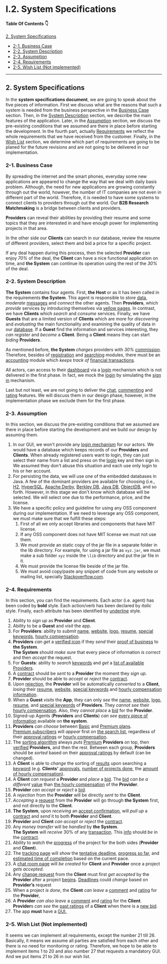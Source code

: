 
# I.2. System Specifications

#### Table Of Contents :point_down:

[2. System Specifications](#2-system-specifications)
   - [2-1. Business Case](#2-1-business-case)
   - [2-2. System Description](#2-2-system-description)
   - [2-3. Assumption](#2-3-assumption)
   - [2-4. Requirements](#2-4-requirements)
   - [2-5. Wish List (Not implemented)](#2-5-wish-list-not-implemented)

<hr/>

## 2. System Specifications

In the **system specifications document**, we are going to speak about the five pieces of information. First we discuss what are the reasons that such a system is needed from the business perspective in the [Business Case](#2-1-business-case) section. Then, in the [System Description](#2-2-system-description) section, we describe the main features of the application. Later, in the [Assumption](#2-3-assumption) section, we discuss the pre-existing conditions that we assumed are there in place before starting the development. In the fourth part, actually [Requirements](#2-4-requirements) we reflect the whole requirements that we have received from the customer. Finally, in the [Wish List](#2-5-wish-list-not-implemented) section, we determine which part of requirements are going to be planed for the future revisions and are not going to be delivered in our implementation. 

### 2-1. Business Case

By spreading the internet and the smart phones, everyday some new  applications are appeared to change the way that we deal with daily basis problem. Although, the need for new applications are growing constantly through out the world, however, the number of IT companies are not even in different part of the world. Therefore, it is needed to have some systems to connect clients to providers through out the world. Our **B2B Research Matchmaking** is a bridge between clients and providers. 

**Providers** can reveal their abilities by providing their resume and some topics that they are interested in and have enough power for implementing projects in that area. 

In the other side our **Clients** can search in our database, review the resume of different providers, select them and bid a price for a specific project. 

If any deal happen during this process, then the selected **Provider** can enjoy *70%* of the deal, the **Client** can have a nice functional application on time, and **the System** can continue its operation using the rest of the *30%* of the deal.  

### 2-2. System Description

**The System** contains four agents. First, **the Host** or as it has been called in the requirements **the System**. This agent is responsible to *store* <ins>data</ins>, *moderate* <ins>messages</ins> and *connect* the other agents. Then **Providers**, which *provide* services by *introducing* themselves via <ins>yellow pages</ins>. In contrast, we have **Clients** which *search* and *consume* services. Finally, we have **Guests** that are a limited version of **Clients** which are more for *discovering* and *evaluating* the main functionality and examining the quality of data in our <ins>database</ins>. If a **Guest** find the information and services interesting, they *can register* and *become* a **Client**. Being a **Client** means they can start *biding* **Providers**.

As mentioned before, **the System** *charges* providers with *30%* <ins>commission</ins>. Therefore, besides of <ins>registration</ins> and <ins>searching</ins> modules, there must be an <ins>accounting</ins> module which *keeps track of* <ins>financial transactions</ins>.

All actors, can access to their <ins>dashboard</ins> via a <ins>login</ins> mechanism which is not delivered in the first phase. In fact, we mock the <ins>login</ins> by simulating the <ins>sign in</ins> mechanism.

Last but not least, we are not going to deliver the <ins>chat</ins>, <ins>commenting</ins> and <ins>rating</ins> features. We will discuss them in our design phase, however, in the implementation phase we exclude them for the first phase.   

### 2-3. Assumption

In this section, we discuss the pre-existing conditions that we assumed are there in place before starting the development and we build our design by assuming them.

1. In our GUI, we won't provide any <ins>login mechanism</ins> for our actors. We would have a database which keeps records of our **Providers** and **Clients**. When already registered users want to login, they can just select their name from a list and press on the <ins>login</ins> key and then sign in. We assumed they don't abuse this situation and each use only login to his or her account.  
2. For persisting the data, we will use one of the embedded databases in Java. A few of the dominant providers are available for choosing (i.e., [H2](http://www.h2database.com/html/main.html), [HyperSQL](http://hsqldb.org/), [Apache Derby](http://db.apache.org/derby/), [Berkley DB](https://www.oracle.com/database/technologies/related/berkeleydb.html), [Java DB](https://www.oracle.com/technetwork/java/javadb/overview/index.html), [ObjectDB](http://www.objectdb.com/), and so forth. However, in this stage we don't know which database will be selected. We will select one due to the performance, price, and the license. 
3. We have a specific policy and guideline for using any OSS component during our implementation. If we need to leverage any OSS component, we must make sure that we fulfill these steps:
   1. First of all we only accept libraries and components that have MIT license.
   2. If any OSS component does not have MIT license we must not use them. 
   3. We must provide an static copy of the jar file in a separate folder in the lib directory. For example, for using a jar file as `xyz.jar`, we must make a sub folder `xyz` inside the `\lib` directory and put the jar file in it.  
   4. We must provide the license file beside of the jar file. 
   5. We must avoid copy/paste any snippet of code from any website or mailing list, specially [Stackoverflow.com](https://stackoverflow.com/).


### 2-4. Requirements

In this section, you can find the requirements. Each actor (i.e. agent) has been coded by **bold** style. Each action/verb has been declared by *italic* style. Finally, each attribute has been identified by <ins>underline</ins> style.

1. Ability to *sign up* as **Provider** and **Client**.
2. Ability to be a **Guest** and *visit* the app.
3. For **Providers**: ability to *submit* <ins>name</ins>, <ins>website</ins>, <ins>logo</ins>, <ins>resume</ins>, <ins>special keywords</ins>, <ins>hourly compensation</ins>.
4. **Providers** *can get* a <ins>verified icon</ins> if they *send* their <ins>proof of business</ins> to **the System**. <br/>**The System** should *make sure* that every piece of information *is correct* and then *accept* the request.
5. For **Guests**: ability to *search* <ins>keywords</ins> and *get* a <ins>list of available Providers</ins>.
6. A <ins>contract</ins> should be *sent* to a **Provider** the moment they *sign up*. 
7. **Provider** should be able to *accept* or *reject* the <ins>contract</ins>.
8. Upon <ins>rejection</ins>, the **Provider** will be automatically *converted* to a **Client**, *losing* their <ins>resume</ins>, <ins>website</ins>, <ins>special keywords</ins> and <ins>hourly compensation information</ins>.
9.  When a **Guest** *visits* the **App**, they can only *see* the <ins>name</ins>, <ins>website</ins>, <ins>logo</ins>, <ins>resume</ins>, and <ins>special keywords</ins> of **Providers**. They *cannot see* their <ins>hourly compensation</ins>. Also, they *cannot place* a <ins>bid</ins> for the **Provider**.
10. Signed-up Agents (**Providers** and **Clients**) *can see* <ins>every piece of information</ins> available on **the system**.
11. **Providers** *can choose* between <ins>Basic</ins> and <ins>Premium plans</ins>. <br/><ins>Premium subscribers</ins> will *appear* first on <ins>the search list</ins>, regardless of their <ins>approval ratings</ins> or <ins>hourly compensation</ins>.
12. The <ins>sorting algorithm</ins> always *puts* <ins>Premium</ins> **Providers** on top, then <ins>verified</ins> **Providers**, and then the rest. Between each group, **Providers** should be *sorted* based on their <ins>approval ratings</ins> by default (can be changed).
13. A **Client** is able to *change* the sorting of <ins>results</ins> upon searching a <ins>keyword</ins> (e.g. **Clients’** <ins>approvals</ins>, <ins>number of projects done</ins>, the <ins>amount of hourly compensation</ins>).
14. A **Client** *can request* a **Provider** and *place* a <ins>bid</ins>. The <ins>bid</ins> *can be a different* <ins>value</ins> than <ins>the hourly compensation</ins> of the **Provider**.
15. **Provider** *can accept* or *reject* a <ins>bid</ins>.
16. A *rejection* from the **Provider** will be directly *sent* to the **Client**.
17. *Accepting* a <ins>request</ins> from the **Provider** will go through **the System** first, and not directly to the **Client**.
18. **The System**, upon *receiving* an <ins>accept confirmation</ins>, will *pull up* a <ins>contract</ins> and *send* it to both **Provider** and **Client**.
19. **Provider** and **Client** *can accept* or *reject* the <ins>contract</ins>.
20. Any *money transfer* will be *handled* by **the System**. <br/> **The System** will *receive* 30% of any <ins>transaction</ins>. This <ins>info</ins> should *be* in the <ins>contract</ins>.
21. Ability to *watch* the <ins>progress</ins> of the project for the both sides (**Provider** and **Client**).
22. The <ins>tracking page</ins> will *show* the <ins>tentative deadline</ins>, <ins>progress so far</ins>, and <ins>estimated time of completion</ins> based on the current pace.
23. A <ins>chat room page</ins> will *be created* for **Client** and **Provider** once a project *gets accepted*.
24. Any <ins>change request</ins> from the **Client** must first *get accepted* by the **Provider** after a project <ins>begins</ins>. <ins>Deadlines</ins> could *change* based on **Provider’s** request
25. When a project *is done*, the **Client** *can leave* a <ins>comment</ins> and <ins>rating</ins> for the **Provider**,
26. A **Provider** *can also leave* a <ins>comment</ins> and <ins>rating</ins> for the **Client**. **Provider**s *can see* the <ins>past ratings</ins> of a **Client** when there is a <ins>new bid</ins>.
27. The app **must** have a <ins>GUI<ins>.

### 2-5. Wish List (Not implemented)
It seems we can implement all requirements, except the number 21 till 26. Basically, it means we assume all parties are satisfied from each other and there is no need for monitoring or rating. Therefore, we hope to be able to implement items 1 to 20 and also number 27 that requests a mandatory GUI. And we put items 21 to 26 in our wish list. 
